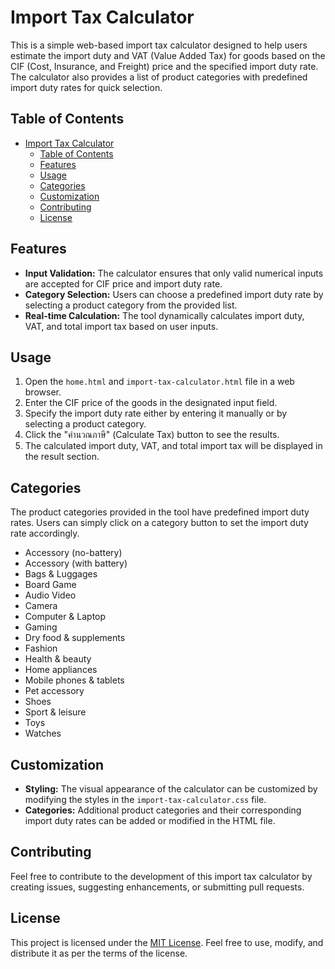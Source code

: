# Import Tax Calculator

This is a simple web-based import tax calculator designed to help users estimate the import duty and VAT (Value Added Tax) for goods based on the CIF (Cost, Insurance, and Freight) price and the specified import duty rate. The calculator also provides a list of product categories with predefined import duty rates for quick selection.

## Table of Contents

- [Import Tax Calculator](#import-tax-calculator)
	- [Table of Contents](#table-of-contents)
	- [Features](#features)
	- [Usage](#usage)
	- [Categories](#categories)
	- [Customization](#customization)
	- [Contributing](#contributing)
	- [License](#license)

## Features

- **Input Validation:** The calculator ensures that only valid numerical inputs are accepted for CIF price and import duty rate.
- **Category Selection:** Users can choose a predefined import duty rate by selecting a product category from the provided list.
- **Real-time Calculation:** The tool dynamically calculates import duty, VAT, and total import tax based on user inputs.

## Usage

1. Open the `home.html` and `import-tax-calculator.html` file in a web browser.
2. Enter the CIF price of the goods in the designated input field.
3. Specify the import duty rate either by entering it manually or by selecting a product category.
4. Click the "คำนวณภาษี" (Calculate Tax) button to see the results.
5. The calculated import duty, VAT, and total import tax will be displayed in the result section.

## Categories

The product categories provided in the tool have predefined import duty rates. Users can simply click on a category button to set the import duty rate accordingly.

- Accessory (no-battery)
- Accessory (with battery)
- Bags & Luggages
- Board Game
- Audio Video
- Camera
- Computer & Laptop
- Gaming
- Dry food & supplements
- Fashion
- Health & beauty
- Home appliances
- Mobile phones & tablets
- Pet accessory
- Shoes
- Sport & leisure
- Toys
- Watches

## Customization

- **Styling:** The visual appearance of the calculator can be customized by modifying the styles in the `import-tax-calculator.css` file.
- **Categories:** Additional product categories and their corresponding import duty rates can be added or modified in the HTML file.

## Contributing

Feel free to contribute to the development of this import tax calculator by creating issues, suggesting enhancements, or submitting pull requests.

## License

This project is licensed under the [MIT License](LICENSE). Feel free to use, modify, and distribute it as per the terms of the license.
